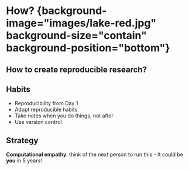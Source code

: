 # How? {background-image="images/lake-red.jpg" background-size="contain" background-position="bottom"}

## How to create reproducible research?

## Habits

- Reproducibility from Day 1
- Adopt reproducible habits
- Take notes when you do things, not after
- Use version control


## Strategy

**Computational empathy**: think of the next person to run this  - It could be **you** in 5 years!

